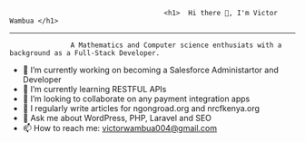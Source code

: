                                           <h1>  Hi there 👋, I'm Victor Wambua </h1>
____________________________________________________________________________________________________________________________________________________
                   A Mathematics and Computer science enthusiats with a background as a Full-Stack Developer.            

<!--
**Victor-Wambua/victor-wambua** is a ✨ _special_ ✨ repository because its `README.md` (this file) appears on your GitHub profile.

Here are some ideas to get you started:-->

- 🔭 I’m currently working on becoming a Salesforce Administartor and Developer
- 🌱 I’m currently learning RESTFUL APIs
- 👯 I’m looking to collaborate on any payment integration apps
- 🤔 I regularly write articles for ngongroad.org and nrcfkenya.org
- 💬 Ask me about WordPress, PHP, Laravel and SEO
- 📫 How to reach me: victorwambua004@gmail.com
